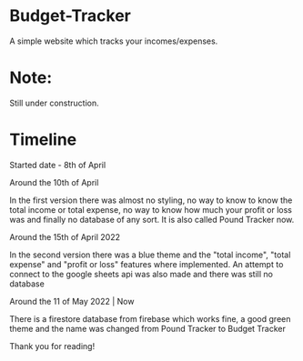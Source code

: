 # Budget-Tracker

A simple website which tracks your incomes/expenses.

# Note:

Still under construction.

# Timeline

Started date - 8th of April



Around the 10th of April

In the first version there was almost no styling, no way to know to know the total income or total expense, no way to know how much your profit or loss was and finally no database of any sort. It is also called Pound Tracker now.

Around the 15th of April 2022

In the second version there was a blue theme and the "total income", "total expense" and "profit or loss" features where implemented. An attempt to connect to the google sheets api was also made and there was still no database

Around the 11 of May 2022 | Now

There is a firestore database from firebase which works fine, a good green theme and the name was changed from Pound Tracker to Budget Tracker

Thank you for reading!
